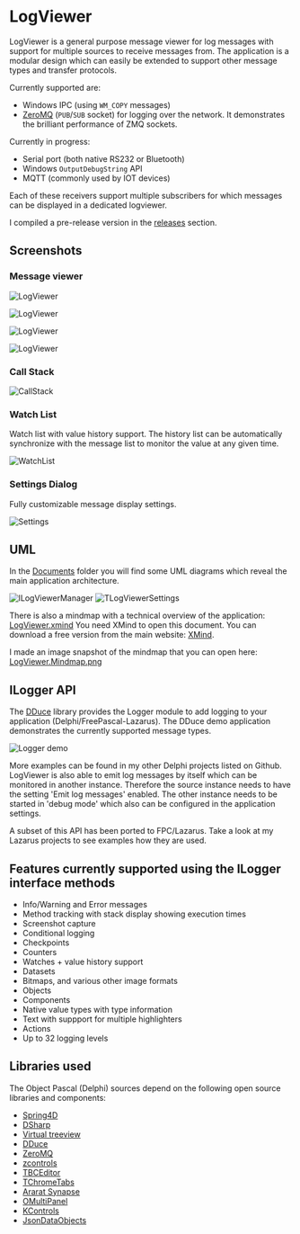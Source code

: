# LogViewer

LogViewer is a general purpose message viewer for log messages with support for multiple sources to receive messages from. The application is a modular design which can easily be extended to support other message types and transfer protocols.

Currently supported are:

* Windows IPC (using ``WM_COPY`` messages)
* [ZeroMQ](https://github.com/zeromq/libzmq) (`PUB`/`SUB` socket) for logging over the network. It demonstrates the brilliant performance of ZMQ sockets.

Currently in progress:
* Serial port (both native RS232 or Bluetooth)
* Windows ``OutputDebugString`` API
* MQTT (commonly used by IOT devices)

Each of these receivers support multiple subscribers for which messages can be displayed in a dedicated logviewer.

I compiled a pre-release version in the [releases](https://github.com/beNative/LogViewer/releases) section.

## Screenshots

### Message viewer

![LogViewer](https://github.com/beNative/LogViewer/blob/master/Images/LogViewer.png)

![LogViewer](https://github.com/beNative/LogViewer/blob/master/Images/LogViewer1.png)

![LogViewer](https://github.com/beNative/LogViewer/blob/master/Images/LogViewer2.png)

![LogViewer](https://github.com/beNative/LogViewer/blob/master/Images/LogViewer3.png)

### Call Stack

![CallStack](https://github.com/beNative/LogViewer/blob/master/Images/LogViewer.CallStack.png)

### Watch List

Watch list with value history support. The history list can be automatically synchronize with the message list to monitor the value at any given time.

![WatchList](https://github.com/beNative/LogViewer/blob/master/Images/LogViewer.WatchList.png)

### Settings Dialog

Fully customizable message display settings.

![Settings](https://github.com/beNative/LogViewer/blob/master/Images/LogViewer.SettingsDialog.png)

## UML

In the [Documents](https://github.com/beNative/LogViewer/tree/master/Documents) folder you will find some UML diagrams which reveal the main application architecture. 

![ILogViewerManager](https://github.com/beNative/LogViewer/blob/master/Images/LogViewer.ILogViewerManager.png)
![TLogViewerSettings](https://github.com/beNative/LogViewer/blob/master/Images/LogViewer.TLogViewerSettings.png)

There is also a mindmap with a technical overview of the application: [LogViewer.xmind](https://github.com/beNative/LogViewer/blob/master/Documents/LogViewer.xmind)
You need XMind to open this document. You can download a free version from the main website: [XMind](https://www.xmind.net/).

I made an image snapshot of the mindmap that you can open here: [LogViewer.Mindmap.png](https://raw.githubusercontent.com/beNative/LogViewer/master/Documents/LogViewer.Mindmap.png)

## ILogger API

The [DDuce](http://github.com/beNative/dduce) library provides the Logger module to add logging to your application (Delphi/FreePascal-Lazarus).
The DDuce demo application demonstrates the currently supported message types.

![Logger demo](https://github.com/beNative/LogViewer/blob/master/Wiki/DDuce%20Logger24-10-2018%2022-12-44.png)

More examples can be found in my other Delphi projects listed on Github. LogViewer is also able to emit log messages by itself which can be monitored in another instance. Therefore the source instance needs to have the setting 'Emit log messages' enabled. The other instance needs to be started in 'debug mode' which also can be configured in the application settings.

A subset of this API has been ported to FPC/Lazarus. Take a look at my Lazarus projects to see examples how they are used.

## Features currently supported using the ILogger interface methods
- Info/Warning and Error messages
- Method tracking with stack display showing execution times
- Screenshot capture
- Conditional logging
- Checkpoints
- Counters
- Watches + value history support
- Datasets
- Bitmaps, and various other image formats
- Objects
- Components
- Native value types with type information
- Text with suppport for multiple highlighters
- Actions
- Up to 32 logging levels

## Libraries used
The Object Pascal (Delphi) sources depend on the following open source libraries and components:
  * [Spring4D](http://bitbucket.org/sglienke/spring4d)
  * [DSharp](http://bitbucket.org/sglienke/dsharp)
  * [Virtual treeview](http://github.com/Virtual-TreeView/Virtual-TreeView)
  * [DDuce](http://github.com/beNative/dduce)
  * [ZeroMQ](http://github.com/beNative/Delphi-ZeroMQ)
  * [zcontrols](http://github.com/beNative/zcontrols)
  * [TBCEditor](http://github.com/beNative/TBCEditor)
  * [TChromeTabs](http://github.com/norgepaul/TChromeTabs)
  * [Ararat Synapse](http://github.com/beNative/synapse)
  * [OMultiPanel](http://github.com/beNative/omultipanel)
  * [KControls](http://github.com/beNative/kcontrols)
  * [JsonDataObjects](http://github.com/ahausladen/JsonDataObjects)
